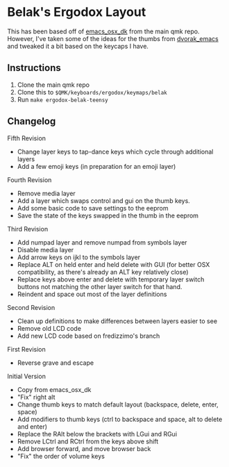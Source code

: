 # Belak's Ergodox Layout

This has been based off of [emacs\_osx\_dk](https://github.com/jackhumbert/qmk_firmware/tree/master/keyboards/ergodox/keymaps/emacs_osx_dk)
from the main qmk repo. However, I've taken some of the ideas for the thumbs
from [dvorak\_emacs](https://github.com/jackhumbert/qmk_firmware/tree/master/keyboards/ergodox/keymaps/dvorak_emacs)
and tweaked it a bit based on the keycaps I have.

## Instructions

1. Clone the main qmk repo
2. Clone this to `$QMK/keyboards/ergodox/keymaps/belak`
3. Run `make ergodox-belak-teensy`

## Changelog

Fifth Revision

* Change layer keys to tap-dance keys which cycle through additional layers
* Add a few emoji keys (in preparation for an emoji layer)

Fourth Revision

* Remove media layer
* Add a layer which swaps control and gui on the thumb keys.
* Add some basic code to save settings to the eeprom
* Save the state of the keys swapped in the thumb in the eeprom

Third Revision

* Add numpad layer and remove numpad from symbols layer
* Disable media layer
* Add arrow keys on ijkl to the symbols layer
* Replace ALT on held enter and held delete with GUI (for better OSX
  compatibility, as there's already an ALT key relatively close)
* Replace keys above enter and delete with temporary layer switch buttons not
  matching the other layer switch for that hand.
* Reindent and space out most of the layer definitions

Second Revision

* Clean up definitions to make differences between layers easier to see
* Remove old LCD code
* Add new LCD code based on fredizzimo's branch

First Revision

* Reverse grave and escape

Initial Version

* Copy from emacs\_osx\_dk
* "Fix" right alt
* Change thumb keys to match default layout (backspace, delete, enter, space)
* Add modifiers to thumb keys (ctrl to backspace and space, alt to delete and
  enter)
* Replace the RAlt below the brackets with LGui and RGui
* Remove LCtrl and RCtrl from the keys above shift
* Add browser forward, and move browser back
* "Fix" the order of volume keys

